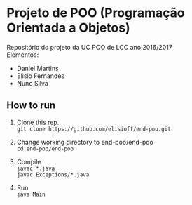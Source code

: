 # Projeto de POO (Programação Orientada a Objetos)  
Repositório do projeto da UC POO de LCC ano 2016/2017  
Elementos:  
- Daniel Martins  
- Elisio Fernandes  
- Nuno Silva  
  
## How to run
1. Clone this rep.  
`git clone https://github.com/elisioff/end-poo.git`  
  
2. Change working directory to end-poo/end-poo  
`cd end-poo/end-poo`  
  
3. Compile  
`javac *.java`  
`javac Exceptions/*.java`  
  
4. Run  
`java Main`  
